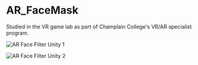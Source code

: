 # AR_FaceMask
 Studied in the VR game lab as part of Champlain College's VR/AR specialist program.


![AR Face Filter Unity 1](https://github.com/user-attachments/assets/c604d751-ebba-49bb-885a-b41e84cbb86f)

![AR Face Filter Unity 2](https://github.com/user-attachments/assets/63e53308-f71f-4fb9-98a6-b4e1d82ca9c0)


